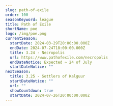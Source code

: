 ```yaml
---
slug: path-of-exile
order: 100
seasonKeyword: league
title: Path of Exile
shortName: poe
logo: /img/poe.png
currentSeason:
  startDate: 2024-03-29T20:00:00.000Z
  endDate: 2024-07-24T18:00:00.000Z
  title: 3.24 - Necropolis
  url: https://www.pathofexile.com/necropolis
  endDateNotice: Expected ~ 24 of July
  startDateNotice: ""
nextSeason:
  title: 3.25 - Settlers of Kalguur
  startDateNotice: ""
  url: ""
  showCountdown: true
  startDate: 2024-07-26T20:00:00.000Z
---
```


